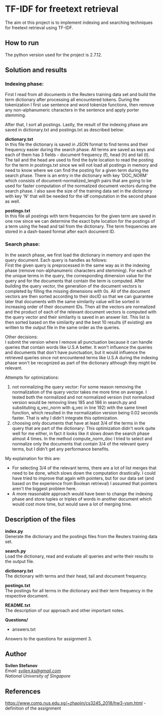 
# TF-IDF for freetext retrieval

The aim ot this project is to implement indexing and searching techniques for freetext retrieval using TF-IDF.

## How to run

The python version used for the project is 2.7.12.

## Solution and results

### Indexing phase:

First I read from all documents in the Reuters training data set and build the term dictionary after processing all encountered tokens.
During the tokenization I first use sentence and word tokenize functions, then remove any non-alphanumeric characters in the sentence and apply porter stemming.

After that, I sort all postings. Lastly, the result of the indexing phase are saved in dictionary.txt and postings.txt as described below:

**dictionary.txt**<br />
In this file the dictionary is saved in JSON format to find terms and their frequency easier during the search phase. 
All terms are saved as keys and each of them has 3 fields - document frequency (f), head (h) and tail (t). 
The tail and the head are used to find the byte location to read the posting for the term in postings.txt since we will not load all postings in memory and need to know where we can find the posting for a given term during the search phase. 
There is an entry in the dictionary with key 'DOC_NORM' which consists of document-normalized_length pairs 
that are going to be used for faster computation of the normalized document vectors during the search phase. 
I also save the size of the training data set in the dictionary with key 'N' that will be needed for the idf computation in the second phase as well.

**postings.txt**<br />
In this file all postings with term frequencies for the given term are saved in one row since we can determine the exact byte location for the postings of a term using the head and tail from the dictionary. 
The term frequencies are stored in a dash-based format after each document ID.

### Search phase:
In the search phase, we first load the dictionary in memory and open the query document.
Each query is handles as follows: <br />
First the given query is preprocessed in the same way as in the indexing phase (remove non-alphanumeric characters and stemming).
For each of the unique terms in the query, the corresponding dimension value for the query and for the documents that contain the term is computed. 
After building the query vector, the generation of the document vectors is completed by filling the missing dimensions with 0s. 
All of the document vectors are then sorted according to their docID so that we can guarantee later that documents with the same similarity value will be sorted in increasing order of their document IDs. 
Then all the vectors are normalized and the product of each of the relevant document vectors is computed with the query vector and their similarity is saved in an answer list. 
This list is then sorted based on the similarity and the best 10 results (if existing) are written to the output file in the same order as the queries.

Other decisions: <br />
I submit the version where I remove all punctuation because it can handle queries that contain words like U.S.A better. 
It won't influence the queries and documents that don't have punctuation, but it would influence the retrieved queries 
since not encountered terms like U.S.A during the indexing phase won't be recognized as part of the dictionary although 
they might be relevant.

Attempts for optimizations: 
1) not normalizing the query vector:
For some reason removing the normalization of the query vector takes me more time on average. 
I tested both the normalized and not normalized version (not normalized version would be removing lines 185 and 186 
in search.py and substituting q_vec_norm with q_vec in line 192) with the same timeit function, which resulted in the normalization version being 0.02 seconds faster. 
That is why I didn't integrate this optimization.
2) choosing only documents that have at least 3/4 of the terms in the query that are part of the dictionary:
This optimization didn't work quite well for me either, in fact it looks like it slows down the search phase almost 4 times. 
In the method compute_norm_doc I tried to select and normalize only the documents that contain 3/4 of the relevant query terms, but I didn't get any performance benefits.<br />
 
My explaination for this are:
- For selecting 3/4 of the relevant terms, there are a lot of list merges that need to be done, which slows down the computation drastically. 
I could have tried to improve that again with pointers, but for our data set (and based on the experience from Boolean retrieval) 
I assumed that pointers aren't the biggest problem here.
- A more reasonable approach would have been to change the indexing phase and store tuples or triples of words in another document which would cost more time, 
but would save a lot of merging time.

## Description of the files

**index.py**<br />
Generate the dictionary and the postings files from the Reuters training data set.

**search.py**<br />
Load the dictionary, read and evaluate all queries and write their results to the output file.

**dictionary.txt**<br />
The dictionary with terms and their head, tail and document frequency.

**postings.txt**<br />
The postings for all terms in the dictionary and their term frequency in the respective document.

**README.txt**<br />
The description of our approach and other important notes.

**Questions/**<br />
* answers.txt <br />

Answers to the questions for assignment 3.

## Author
**Svilen Stefanov** <br />
*Email: svilen.ks@gmail.com* <br />
*National University of Singapore*

## References
https://www.comp.nus.edu.sg/~zhaojin/cs3245_2018/hw3-vsm.html - definition of the assignment 






